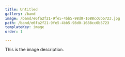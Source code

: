 ```yaml
---
title: Untitled
gallery: /band
image: /band/e6fa2f21-9fe5-4bb5-98d0-1688cc6b5723.jpg
path: /band/e6fa2f21-9fe5-4bb5-98d0-1688cc6b5723
templateKey: image
order: 1

---
```


This is the image description.
